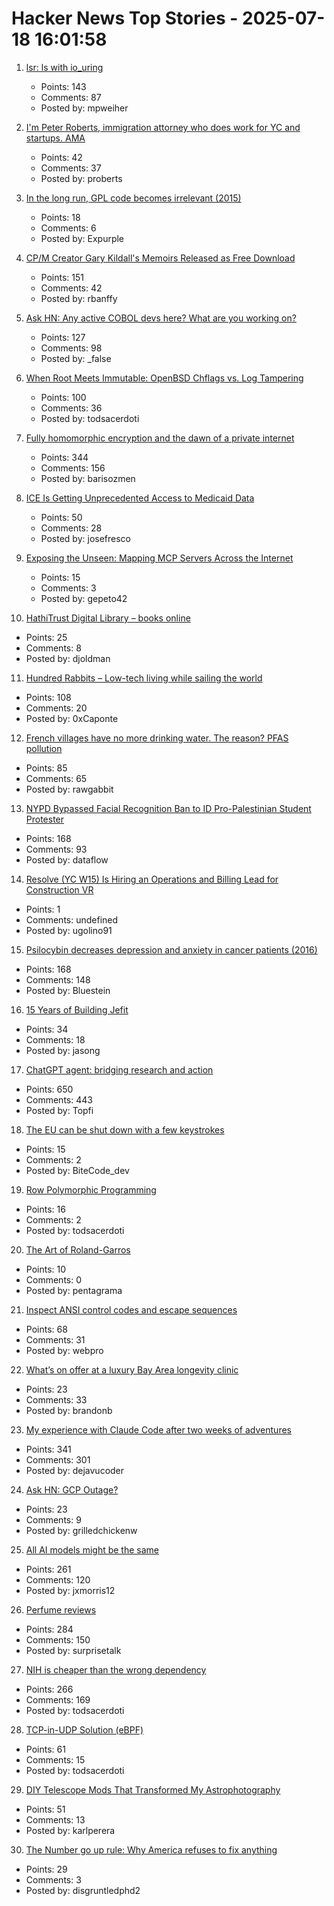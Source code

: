 # Hacker News Top Stories - 2025-07-18 16:01:58

1. [lsr: ls with io_uring](https://tangled.sh/@rockorager.dev/lsr)
   - Points: 143
   - Comments: 87
   - Posted by: mpweiher

2. [I'm Peter Roberts, immigration attorney who does work for YC and startups. AMA](undefined)
   - Points: 42
   - Comments: 37
   - Posted by: proberts

3. [In the long run, GPL code becomes irrelevant (2015)](https://josephg.com/blog/in-the-long-run-gpl-code-becomes-irrelevant/)
   - Points: 18
   - Comments: 6
   - Posted by: Expurple

4. [CP/M Creator Gary Kildall's Memoirs Released as Free Download](https://spectrum.ieee.org/cpm-creator-gary-kildalls-memoirs-released-as-free-download)
   - Points: 151
   - Comments: 42
   - Posted by: rbanffy

5. [Ask HN: Any active COBOL devs here? What are you working on?](undefined)
   - Points: 127
   - Comments: 98
   - Posted by: _false

6. [When Root Meets Immutable: OpenBSD Chflags vs. Log Tampering](https://rsadowski.de/posts/2025/openbsd-immutable-system-logs/)
   - Points: 100
   - Comments: 36
   - Posted by: todsacerdoti

7. [Fully homomorphic encryption and the dawn of a private internet](https://bozmen.io/fhe)
   - Points: 344
   - Comments: 156
   - Posted by: barisozmen

8. [ICE Is Getting Unprecedented Access to Medicaid Data](https://www.wired.com/story/ice-access-medicaid-data/)
   - Points: 50
   - Comments: 28
   - Posted by: josefresco

9. [Exposing the Unseen: Mapping MCP Servers Across the Internet](https://www.knostic.ai/blog/mapping-mcp-servers-study)
   - Points: 15
   - Comments: 3
   - Posted by: gepeto42

10. [HathiTrust Digital Library – books online](https://www.hathitrust.org/)
   - Points: 25
   - Comments: 8
   - Posted by: djoldman

11. [Hundred Rabbits – Low-tech living while sailing the world](https://100r.co/site/home.html)
   - Points: 108
   - Comments: 20
   - Posted by: 0xCaponte

12. [French villages have no more drinking water. The reason? PFAS pollution](https://www.lemonde.fr/en/environment/article/2025/07/18/these-french-villages-have-no-more-drinking-water-the-reason-pfas-pollution_6743479_114.html)
   - Points: 85
   - Comments: 65
   - Posted by: rawgabbit

13. [NYPD Bypassed Facial Recognition Ban to ID Pro-Palestinian Student Protester](https://www.thecity.nyc/2025/07/18/nypd-fdny-clearview-ai-ban-columbia-palestinian-protest/)
   - Points: 168
   - Comments: 93
   - Posted by: dataflow

14. [Resolve (YC W15) Is Hiring an Operations and Billing Lead for Construction VR](undefined)
   - Points: 1
   - Comments: undefined
   - Posted by: ugolino91

15. [Psilocybin decreases depression and anxiety in cancer patients (2016)](https://pmc.ncbi.nlm.nih.gov/articles/PMC5367557/)
   - Points: 168
   - Comments: 148
   - Posted by: Bluestein

16. [15 Years of Building Jefit](https://www.jefit.com/our-story)
   - Points: 34
   - Comments: 18
   - Posted by: jasong

17. [ChatGPT agent: bridging research and action](https://openai.com/index/introducing-chatgpt-agent/)
   - Points: 650
   - Comments: 443
   - Posted by: Topfi

18. [The EU can be shut down with a few keystrokes](https://www.bitecode.dev/p/the-eu-can-be-shut-down-with-a-few)
   - Points: 15
   - Comments: 2
   - Posted by: BiteCode_dev

19. [Row Polymorphic Programming](https://www.stranger.systems/posts/by-slug/row-polymorphic-programming.html)
   - Points: 16
   - Comments: 2
   - Posted by: todsacerdoti

20. [The Art of Roland-Garros](https://www.garros.gallery/)
   - Points: 10
   - Comments: 0
   - Posted by: pentagrama

21. [Inspect ANSI control codes and escape sequences](https://ansi.tools)
   - Points: 68
   - Comments: 31
   - Posted by: webpro

22. [What’s on offer at a luxury Bay Area longevity clinic](https://www.sfchronicle.com/health/aging-longevity/article/human-longevity-health-clinic-20277643.php)
   - Points: 23
   - Comments: 33
   - Posted by: brandonb

23. [My experience with Claude Code after two weeks of adventures](https://sankalp.bearblog.dev/my-claude-code-experience-after-2-weeks-of-usage/)
   - Points: 341
   - Comments: 301
   - Posted by: dejavucoder

24. [Ask HN: GCP Outage?](undefined)
   - Points: 23
   - Comments: 9
   - Posted by: grilledchickenw

25. [All AI models might be the same](https://blog.jxmo.io/p/there-is-only-one-model)
   - Points: 261
   - Comments: 120
   - Posted by: jxmorris12

26. [Perfume reviews](https://gwern.net/blog/2025/perfume)
   - Points: 284
   - Comments: 150
   - Posted by: surprisetalk

27. [NIH is cheaper than the wrong dependency](https://lewiscampbell.tech/blog/250718.html)
   - Points: 266
   - Comments: 169
   - Posted by: todsacerdoti

28. [TCP-in-UDP Solution (eBPF)](https://blog.mptcp.dev/2025/07/14/TCP-in-UDP.html)
   - Points: 61
   - Comments: 15
   - Posted by: todsacerdoti

29. [DIY Telescope Mods That Transformed My Astrophotography](https://www.youtube.com/watch?v=Efmzr_K4ApQ)
   - Points: 51
   - Comments: 13
   - Posted by: karlperera

30. [The Number go up rule: Why America refuses to fix anything](https://www.thebignewsletter.com/p/the-number-go-up-rule-why-america)
   - Points: 29
   - Comments: 3
   - Posted by: disgruntledphd2

